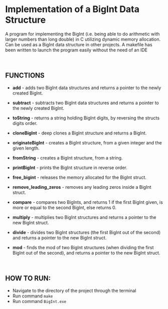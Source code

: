 # Implementation of a BigInt Data Structure

A program for implementing the BigInt (i.e. being able to do arithmetic with larger numbers than long double) in C utilizing dynamic memory allocation. Can be used as a BigInt data structure in other projects. A makefile has been written to launch the program easily without the need of an IDE

<br>

FUNCTIONS
---

- **add** - adds two BigInt data structures and returns a pointer to the newly created BigInt.

- **subtract** - subtracts two BigInt data structures and returns a pointer to the newly created BigInt.

- **toString** - returns a string holding BigInt digits, by reversing the structs digits order.

- **cloneBigInt** - deep clones a BigInt structure and returns a BigInt.

- **originateBigInt** - creates a BigInt structure, from a given integer and the given length.

- **fromString** - creates a BigInt structure, from a string.

- **printBigInt** - prints the BigInt structure in reverse order.

- **free_bigint** - releases the memory allocated for the BigInt struct.

- **remove_leading_zeros** - removes any leading zeros inside a BigInt struct.

- **compare** - compares two BigInts, and returns 1 if the first BigInt given, is more or equal to the second BigInt, else returns 0.

- **multiply** - multiplies two BigInt structures and returns a pointer to the new BigInt struct.

- **divide** - divides two BigInt structures (the first BigInt out of the second) and returns a pointer to the new BigInt struct.

- **mod** - finds the mod of two BigInt structures (when dividing the first BigInt out of the second), and returns a pointer to the new BigInt struct.

<br>

HOW TO RUN:
---

* Navigate to the directory of the project through the terminal
* Run command `make`
* Run command `BigInt.exe`

  
